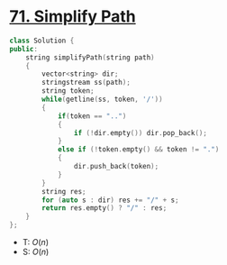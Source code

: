 # [71\. Simplify Path](https://leetcode.com/problems/simplify-path/)


```cpp
class Solution {
public:
    string simplifyPath(string path)
    {
        vector<string> dir;
        stringstream ss(path);
        string token;
        while(getline(ss, token, '/'))
        {
            if(token == "..")
            {
                if (!dir.empty()) dir.pop_back();
            }
            else if (!token.empty() && token != ".")
            {
                dir.push_back(token);
            }
        }
        string res;
        for (auto s : dir) res += "/" + s;
        return res.empty() ? "/" : res;
    }
};
```
- T: $O(n)$
- S: $O(n)$

